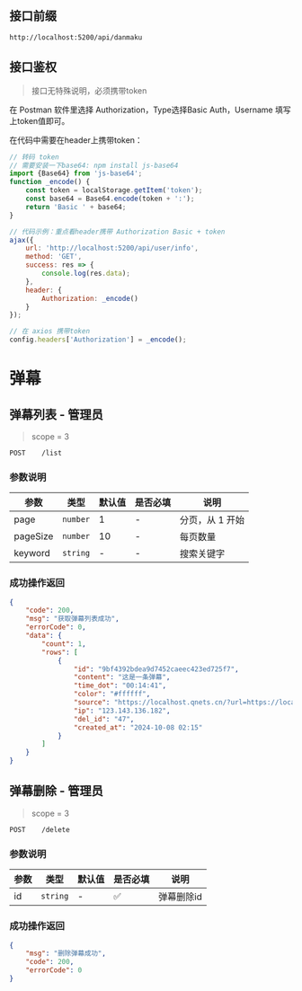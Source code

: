 ## 接口前缀

```shell
http://localhost:5200/api/danmaku
```

## 接口鉴权

> 接口无特殊说明，必须携带token

在 Postman 软件里选择 Authorization，Type选择Basic Auth，Username 填写上token值即可。

在代码中需要在header上携带token：

```js
// 转码 token
// 需要安装一下base64: npm install js-base64
import {Base64} from 'js-base64';
function _encode() {
    const token = localStorage.getItem('token');
    const base64 = Base64.encode(token + ':');
    return 'Basic ' + base64;
}

// 代码示例：重点看header携带 Authorization Basic + token
ajax({
    url: 'http://localhost:5200/api/user/info',
    method: 'GET',
    success: res => {
        console.log(res.data);
    },
    header: {
        Authorization: _encode()
    }
});

// 在 axios 携带token
config.headers['Authorization'] = _encode();
```

# 弹幕

## 弹幕列表 - 管理员

> scope = 3

```
POST    /list
```

### 参数说明

| 参数     | 类型     | 默认值 | 是否必填 | 说明            |
| -------- | -------- | ------ | -------- | --------------- |
| page     | `number` | 1      | -        | 分页，从 1 开始 |
| pageSize | `number` | 10     | -        | 每页数量        |
| keyword  | `string` | -      | -        | 搜索关键字      |

### 成功操作返回

```json
{
    "code": 200,
    "msg": "获取弹幕列表成功",
    "errorCode": 0,
    "data": {
        "count": 1,
        "rows": [
            {
                "id": "9bf4392bdea9d7452caeec423ed725f7",
                "content": "这是一条弹幕",
                "time_dot": "00:14:41",
                "color": "#ffffff",
                "source": "https://localhost.qnets.cn/?url=https://localhost.qnets.cn/index.m3u8",
                "ip": "123.143.136.182",
                "del_id": "47",
                "created_at": "2024-10-08 02:15"
            }
        ]
    }
}
```

## 弹幕删除 - 管理员

> scope = 3

```
POST    /delete
```

### 参数说明

| 参数 | 类型     | 默认值 | 是否必填 | 说明       |
| ---- | -------- | ------ | -------- | ---------- |
| id   | `string` | -      | ✅       | 弹幕删除id |

### 成功操作返回

```json
{
    "msg": "删除弹幕成功",
    "code": 200,
    "errorCode": 0
}
```
